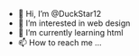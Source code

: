 - 👋 Hi, I’m @DuckStar12
- 👀 I’m interested in web design
- 🌱 I’m currently learning html
- 📫 How to reach me ...

<!---
DuckStar12/DuckStar12 is a ✨ special ✨ repository because its `README.md` (this file) appears on your GitHub profile.
You can click the Preview link to take a look at your changes.
--->

